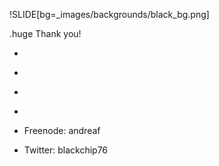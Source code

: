 !SLIDE[bg=_images/backgrounds/black_bg.png]

.huge <span class="teal">Thank you!</span>

* &nbsp;  
* &nbsp;  
* &nbsp;  
* &nbsp;  

* <span class="smallwhite">Freenode: andreaf</span>
* <span class="smallwhite">Twitter: blackchip76</span>
